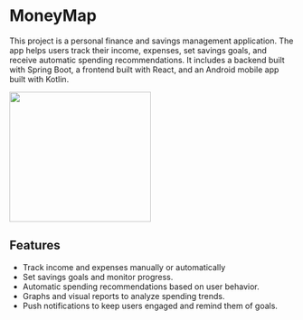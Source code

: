 

 
# MoneyMap
This project is a personal finance and savings management application. The app helps users track their income, expenses, set savings goals, and receive automatic spending recommendations. It includes a backend built with Spring Boot, a frontend built with React, and an Android mobile app built with Kotlin.

<img  src="https://github.com/user-attachments/assets/018d3e1a-033b-484b-89a7-53c13a8880e3" width="250" height="230">

## Features
 + Track income and expenses manually or automatically
 + Set savings goals and monitor progress.
 + Automatic spending recommendations based on user behavior.
 + Graphs and visual reports to analyze spending trends.
 + Push notifications to keep users engaged and remind them of goals.
